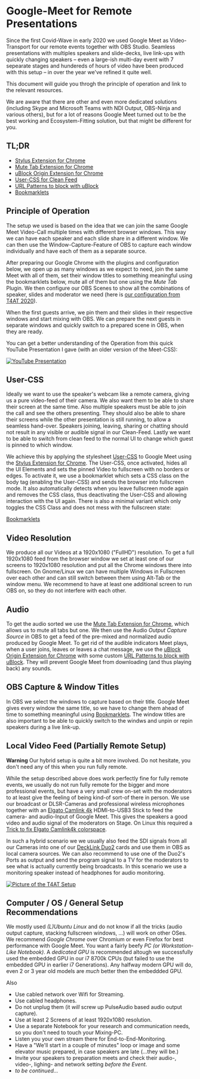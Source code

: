 Google-Meet for Remote Presentations
====================================
Since the first Covid-Wave in early 2020 we used Google Meet as Video-Transport for our remote events together with OBS Studio.
Seamless presentations with multiples speakers and slide-decks, live link-ups with quickly changing speakers – even a large-ish multi-day event with 7 sepearate stages and hundereds of hours of video have been produced with this setup – in over the year we've refined it quite well.

This document will guide you throgh the principle of operation and link to the relevant resources.

We are aware that there are other and even more dedicated solutions (including Skype and Microsoft Teams with NDI Output, OBS-Ninja and various others), but for a lot of reasons Google Meet turned out to be the best working and Ecosystem-Fitting solution, but that might be different for you.


TL;DR
-----
 - [Stylus Extension for Chrome](https://chrome.google.com/webstore/detail/stylus/clngdbkpkpeebahjckkjfobafhncgmne)
 - [Mute Tab Extension for Chrome](https://chrome.google.com/webstore/detail/mute-tab/blljobffcekcbopmkgfhpcjmbfnelkfg)
 - [uBlock Origin Extension for Chrome](https://chrome.google.com/webstore/detail/ublock-origin/cjpalhdlnbpafiamejdnhcphjbkeiagm?hl=de)
 - [User-CSS for Clean Feed](user-style.css)
 - [URL Patterns to block with uBlock](ublock-url-patterns.txt)
 - [Bookmarklets](https://mazdermind.de/googlemeet-presentation-css/bookmarklets.html)


Principle of Operation
----------------------
The setup we used is based on the idea that we can join the same Google Meet Video-Call multiple times with different browser windows. This way we can have each speaker and each slide share in a different window. We can then use the Window-Capture-Feature of OBS to capture each window individually and have each of them as a separate source.

After preparing our Google Chrome with the plugins and configuration below, we open up as many windows as we expect to need, join the same Meet with all of them, set their window titles to something meaningful using the bookmarklets below, mute all of them but one using the *Mute Tab* Plugin. We then configure our OBS Scenes to show all the combinations of speaker, slides and moderator we need (here is [our configuration from T4AT 2020](T4AT_Live.json)).

When the first guests arrive, we pin them and their slides in their respective windows and start mixing with OBS. We can prepare the next guests in separate windows and quickly switch to a prepared scene in OBS, when they are ready.

You can get a better understanding of the Operation from this quick YouTube Presentation I gave (with an older version of the Meet-CSS):

[![YouTube Presentation](https://img.youtube.com/vi/uoKLjwIZgiw/0.jpg)](https://www.youtube.com/watch?v=uoKLjwIZgiw)


User-CSS
--------
Ideally we want to use the speaker's webcam like a remote camera, giving us a pure video-feed of their camera. We also want them to be able to share their screen at the same time. Also multiple speakers must be able to join the call and see the others presenting. They should also be able to share their screens while the other presentation is still running, to allow a seamless hand-over. Speakers joining, leaving, sharing or chatting should not result in any visible or audible signal in our Clean-Feed. Lastly we want to be able to switch from clean feed to the normal UI to change which guest is pinned to which window.

We achieve this by applying the stylesheet [User-CSS](User-CSS) to Google Meet using the [Stylus Extension for Chrome](https://chrome.google.com/webstore/detail/stylus/clngdbkpkpeebahjckkjfobafhncgmne). The User-CSS, once activated, hides all the UI Elements and sets the pinned Video to fullscreen with no borders or edges. To activate it, we use a bookmarklet which sets a CSS class on the body tag (enabling the User-CSS) and sends the browser into fullscreen mode. It also automatically detects when you leave fullscreen mode again and removes the CSS class, thus deactivating the User-CSS and allowing interaction with the UI again. There is also a minimal variant which only toggles the CSS Class and does not mess with the fullscreen state:

[Bookmarklets](https://mazdermind.de/googlemeet-presentation-css/bookmarklets.html)


Video Resolution
----------------
We produce all our Videos at a 1920x1080 ("FullHD") resolution. To get a full 1920x1080 feed from the browser window we set at least one of our screens to 1920x1080 resolution and put all the Chrome windows there into fullscreen. On Gnome/Linux we can have multiple Windows in Fullscreen over each other and can still switch between them using Alt-Tab or the window menu. We recommend to have at least one additional screen to run OBS on, so they do not interfere with each other.


Audio
-----
To get the audio sorted we use the [Mute Tab Extension for Chrome](https://chrome.google.com/webstore/detail/mute-tab/blljobffcekcbopmkgfhpcjmbfnelkfg), which allows us to mute all tabs but one. We then use the Audio *Output Capture Source* in OBS to get a feed of the pre-mixed and normalized audio produced by Google Meet. To get rid of the audible indicators Meet plays, when a user joins, leaves or leaves a chat message, we use the [uBlock Origin Extension for Chrome](https://chrome.google.com/webstore/detail/ublock-origin/cjpalhdlnbpafiamejdnhcphjbkeiagm?hl=de) with some custom [URL Patterns to block with uBlock](ublock-url-patterns.txt). They will prevent Google Meet from downloading (and thus playing back) any sounds.


OBS Capture & Window Titles
---------------------------
In OBS we select the windows to capture based on their title. Google Meet gives every window the same title, so we have to change them ahead of time to something meaningful using [Bookmarklets](https://mazdermind.de/googlemeet-presentation-css/bookmarklets.html). The window titles are also important to be able to quickly switch to the windws and unpin or repin speakers during a live link-up.


Local Video Feed (Partially Remote Setup)
-----------------------------------------
**Warning** Our hybrid setup is quite a bit more involved. Do not hesitate, you don't need any of this when you run fully remote.

While the setup described above does work perfectly fine for fully remote events, we usually do not run fully remote for the bigger and more professional events, but have a very small crew on-set with the moderators to at least give the feeling of being kind-of sort-of there in person. We use our broadcast or DLSR-Cameras and professional wireless microphones together with an [Elgato Camlink 4k](https://www.elgato.com/de/cam-link-4k) HDMI-to-USB3 Stick to feed the camera- and audio-Input of Google Meet. This gives the speakers a good video and audio signal of the moderators on Stage. On Linux this required a [Trick to fix Elgato Camlink4k colorspace](https://github.com/xkahn/camlink).

In such a hybrid scenario we we usually also feed the SDI signals from all our Cameras into one of our [DeckLink Duo2](https://www.blackmagicdesign.com/de/products/decklink/techspecs/W-DLK-31) cards and use them in OBS as local camera sources. We can also recommend to use one of the Duo2's Ports as output and send the program signal to a TV for the moderators to see what is actually currently being broadcasts. In this scenario we use a monitoring speaker instead of headphones for audio monitoring.

[![Picture of the T4AT Setup](https://pbs.twimg.com/media/EoY831_WMAA_2un?format=jpg)](https://twitter.com/mazdermind/status/1334821274498052098)


Computer / OS / General Setup Recommendations
---------------------------------------------
We mostly used *(L)Ubuntu Linux* and do not know if all the tricks (audio output capture, stacking fullscreen windows, …) will work on other OSes. We recommend *Google Chrome* over Chromium or even Firefox for best performance with Google Meet.
You want a fairly beefy *PC (or Workstation-Like Notebook)*. A *dedicated GPU* is recommended altough we successfully used the embedded GPU in our i7 8700k CPUs (but failed to use the embedded GPU in earlier i7 Generations). Any halfway modern GPU will do, even 2 or 3 year old models are *much* better then the embeddded GPU.

Also
- Use cabled network over Wifi for Streaming.
- Use cabled headphones.
- Do not unplug them (it *will* screw up PulseAudio based audio output capture).
- Use at least 2 Screens of at least 1920x1080 resolution.
- Use a separate Notebook for your research and communication needs, so you don't need to touch your Mixing-PC.
- Listen you your own stream there for End-to-End-Monitoring.
- Have a "We'll start in a couple of minutes" loop or image and some elevator music prepared, in case speakers are late (…they will be.)
- Invite your speakers to preparation meets and check their audio-, video-, lighing- and network setting *before the Event*.
- *to be continued…*
